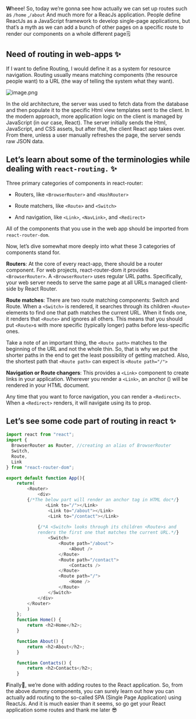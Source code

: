 **W**heee! So, today we’re gonna see how actually we can set up routes such as `/home` ,`/about` And much more for a ReacJs application. People define ReactJs as a JavaScript framework to develop single-page applications, but that’s a myth as we can add a bunch of other pages on a specific route to render our components on a whole different page🗒️

## Need of routing in web-apps ✨
If I want to define Routing, I would define it as a system for resource navigation. Routing usually means matching components (the resource people want) to a URL (the way of telling the system what they want).


![image.png](https://cdn.hashnode.com/res/hashnode/image/upload/v1626475002793/Kz_yLSE6H.png)

In the old architecture, the server was used to fetch data from the database and then populate it to the specific Html view templates sent to the client. In the modern approach, more application logic on the client is managed by JavaScript (in our case, React). The server initially sends the Html, JavaScript, and CSS assets, but after that, the client React app takes over. From there, unless a user manually refreshes the page, the server sends raw JSON data.

## Let’s learn about some of the terminologies while dealing with `react-routing.` ✨
Three primary categories of components in react-router:

- Routers, like `<BrowserRouter>` and `<HashRouter>`

- Route matchers, like `<Route>` and `<Switch>`

- And navigation, like `<Link>`, `<NavLink>`, and `<Redirect>`

All of the components that you use in the web app should be imported from `react-router-dom`.

Now, let’s dive somewhat more deeply into what these 3 categories of components stand for.

**Routers**: At the core of every react-app, there should be a router component. For web projects, react-router-dom it provides `<BrowserRouter>`. A `<BrowserRouter>` uses regular URL paths. Specifically, your web server needs to serve the same page at all URLs managed client-side by React Router.

**Route matches**: There are two route matching components: Switch and Route. When a `<Switch>` is rendered, it searches through its children `<Route>` elements to find one that path matches the current URL. When it finds one, it renders that `<Route>` and ignores all others. This means that you should put `<Route>`s with more specific (typically longer) paths before less-specific ones.

Take a note of an important thing, the `<Route path>` matches to the beginning of the URL and not the whole thin. So, that is why we put the shorter paths in the end to get the least possibility of getting matched. Also, the shortest path that `<Route path>` can expect is `<Route path="/">`

**Navigation or Route changers**: This provides a `<Link>` component to create links in your application. Wherever you render a `<Link>`, an anchor (<a>) will be rendered in your HTML document.

Any time that you want to force navigation, you can render a `<Redirect>`. When a `<Redirect>` renders, it will navigate using its to prop.

## Let’s see some code part of routing in react ✨
```js
import react from "react";
import {
  BrowserRouter as Router, //creating an alias of BrowserRouter
  Switch,
  Route,
  Link
} from "react-router-dom";

export default function App(){
    return(
        <Router>
            <div>
        {/*The below part will render an anchor tag in HTML doc*/}
               <Link to="/"></Link>
                <Link to="/about"></Link>
                <Link to="/contact"></Link>
            
            {/*A <Switch> looks through its children <Route>s and
            renders the first one that matches the current URL.*/}
                <Switch>
                    <Route path="/about">
                        <About />
                    </Route>
                    <Route path="/contact">
                        <Contacts />
                    </Route>
                    <Route path="/">
                        <Home />
                    </Route>
                </Switch>
            </div>
        </Router>
        )
    };
    function Home() {
        return <h2>Home</h2>;
    }

    function About() {
        return <h2>About</h2>;
    }

    function Contacts() {
        return <h2>Contacts</h2>;
    }
```

**F**inally😤, we’re done with adding routes to the React application. So, from the above dummy components, you can surely learn out how you can actually add routing to the so-called SPA (Single Page Application) using ReactJs. And it is much easier than it seems, so go get your React application some routes and thank me later 😎
